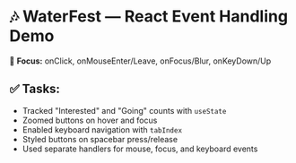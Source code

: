 # 🎶 WaterFest — React Event Handling Demo

🎯 **Focus:** onClick, onMouseEnter/Leave, onFocus/Blur, onKeyDown/Up

## ✅ Tasks:

- Tracked "Interested" and "Going" counts with `useState`
- Zoomed buttons on hover and focus
- Enabled keyboard navigation with `tabIndex`
- Styled buttons on spacebar press/release
- Used separate handlers for mouse, focus, and keyboard events
